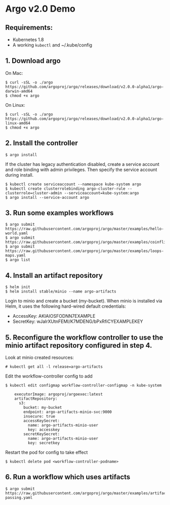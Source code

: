 # Argo v2.0 Demo

## Requirements:
* Kubernetes 1.8
* A working `kubectl` and ~/.kube/config

## 1. Download argo

On Mac:
```
$ curl -sSL -o ./argo https://github.com/argoproj/argo/releases/download/v2.0.0-alpha1/argo-darwin-amd64
$ chmod +x argo 
```
On Linux:
```
$ curl -sSL -o ./argo https://github.com/argoproj/argo/releases/download/v2.0.0-alpha1/argo-linux-amd64
$ chmod +x argo 
```

## 2. Install the controller
```
$ argo install
```

If the cluster has legacy authentication disabled, create
a service account and role binding with admin privileges.
Then specify the service account during install.

```
$ kubectl create serviceaccount --namespace kube-system argo
$ kubectl create clusterrolebinding argo-cluster-rule --clusterrole=cluster-admin --serviceaccount=kube-system:argo
$ argo install --service-account argo
```

## 3. Run some examples workflows
```
$ argo submit https://raw.githubusercontent.com/argoproj/argo/master/examples/hello-world.yaml
$ argo submit https://raw.githubusercontent.com/argoproj/argo/master/examples/coinflip.yaml
$ argo submit https://raw.githubusercontent.com/argoproj/argo/master/examples/loops-maps.yaml
$ argo list
```

## 4. Install an artifact repository
```
$ helm init
$ helm install stable/minio --name argo-artifacts
```

Login to minio and create a bucket (my-bucket). When minio is installed via Helm, it uses the following hard-wired default credentials:
* AccessKey: AKIAIOSFODNN7EXAMPLE
* SecretKey: wJalrXUtnFEMI/K7MDENG/bPxRfiCYEXAMPLEKEY


## 5. Reconfigure the workflow controller to use the minio artifact repository configured in step 4.
Look at minio created resources:
```
# kubectl get all -l release=argo-artifacts
```
Edit the workflow-controller config to add
```
$ kubectl edit configmap workflow-controller-configmap -n kube-system

    executorImage: argoproj/argoexec:latest
    artifactRepository:
      s3:
        bucket: my-bucket
        endpoint: argo-artifacts-minio-svc:9000
        insecure: true
        accessKeySecret:
          name: argo-artifacts-minio-user
          key: accesskey
        secretKeySecret:
          name: argo-artifacts-minio-user
          key: secretkey
```

Restart the pod for config to take effect
```
$ kubectl delete pod <workflow-controller-podname>
```

## 6. Run a workflow which uses artifacts
```
$ argo submit https://raw.githubusercontent.com/argoproj/argo/master/examples/artifact-passing.yaml
```
